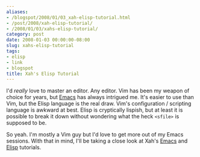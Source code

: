 ```yaml
---
aliases:
- /blogspot/2008/01/03_xah-elisp-tutorial.html
- /post/2008/xah-elisp-tutorial/
- /2008/01/03/xahs-elisp-tutorial/
category: post
date: 2008-01-03 00:00:00-08:00
slug: xahs-elisp-tutorial
tags:
- elisp
- link
- blogspot
title: Xah's Elisp Tutorial
---
```


I'd *really* love to master an editor. Any editor. Vim has been my weapon of choice for years, but [Emacs](../../../card/Emacs.md) has always intrigued me. It's easier to use than Vim, but the Elisp language is the real draw. Vim's configuration / scripting language is awkward at best. Elisp is cryptically lispish, but at least it is possible to break it down without wondering what the heck `<sfile>` is supposed to be.

So yeah. I'm mostly a Vim guy but I'd love to get more out of my Emacs sessions. With that in mind, I'll be taking a close look at Xah's [Emacs](http://xahlee.org/emacs/emacs.html) and [Elisp](http://xahlee.org/emacs/elisp.html) tutorials.
